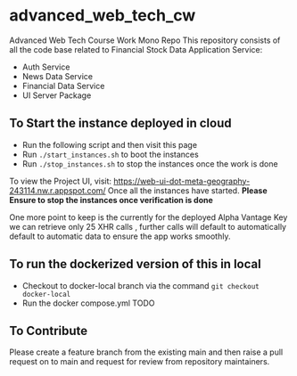 # advanced_web_tech_cw
Advanced Web Tech Course Work Mono Repo
This repository consists of all the code base related to Financial Stock Data Application
Service:
- Auth Service
- News Data Service
- Financial Data Service
- UI Server Package

## To Start the instance deployed in cloud
- Run the following script and then visit this page
- Run `./start_instances.sh` to boot the instances
- Run `./stop_instances.sh` to stop the instances once the work is done

To view the Project UI, visit: https://web-ui-dot-meta-geography-243114.nw.r.appspot.com/ Once all the instances have started.
**Please Ensure to stop the instances once verification is done**

One more point to keep is the currently for the deployed Alpha Vantage Key we can retrieve only 25 XHR calls , further calls will default to automatically default to automatic data to ensure the app works smoothly.

## To run the dockerized version of this in local 

- Checkout to docker-local branch via the command `git checkout docker-local`
- Run the docker compose.yml
TODO

## To Contribute
Please create a feature branch from the existing main and then raise a pull request on to main and request for review from repository maintainers.
